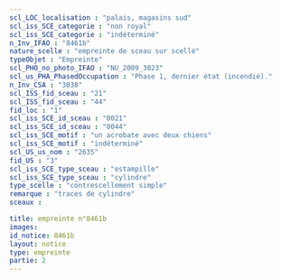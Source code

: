 ```yaml
---
scl_LOC_localisation : "palais, magasins sud"
scl_iss_SCE_categorie : "non royal"
scl_iss_SCE_categorie : "indéterminé"
n_Inv_IFAO : "8461b"
nature_scelle : "empreinte de sceau sur scellé"
typeObjet : "Empreinte"
scl_PHO_no_photo_IFAO : "NU_2009_3023"
scl_us_PHA_PhasedOccupation : "Phase 1, dernier état (incendié)."
n_Inv_CSA : "3038"
scl_ISS_fid_sceau : "21"
scl_ISS_fid_sceau : "44"
fid_loc : "1"
scl_iss_SCE_id_sceau : "0021"
scl_iss_SCE_id_sceau : "0044"
scl_iss_SCE_motif : "un acrobate avec deux chiens"
scl_iss_SCE_motif : "indéterminé"
scl_US_us_nom : "2635"
fid_US : "3"
scl_iss_SCE_type_sceau : "estampille"
scl_iss_SCE_type_sceau : "cylindre"
type_scelle : "contrescellement simple"
remarque : "traces de cylindre"
sceaux :

title: empreinte n°8461b
images: 
id_notice: 8461b
layout: notice
type: empreinte
partie: 2
---
```

